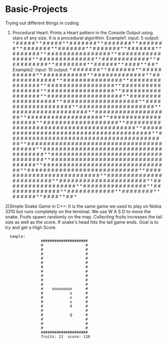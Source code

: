 # Basic-Projects
Trying out different things in coding

1) Procedural Heart:
      Prints a Heart pattern in the Console Output using stars of any size.
      It is a procedural algorithm.
      Example1:
      input: 5
      output: 
                                  * # # # # # *     * # # # # # * 
                                * # # # # # # # * * # # # # # # # * 
                                * # # # # # # # * * # # # # # # # * 
                                * # # # # # # # * * # # # # # # # * 
                                * # # # # # # # * * # # # # # # # * 
                                * # # # # # # # # # # # # # # # # * 
                                * # # # # # # # # # # # # # # # # * 
                                  * # # # # # # # # # # # # # # * 
                                    * # # # # # # # # # # # # * 
                                      * # # # # # # # # # # * 
                                        * # # # # # # # # * 
                                          * # # # # # # * 
                                            * # # # # * 
                                              * # # * 
       Example2:
       input: 10
       output:
                    * # # # # # # # *                         * # # # # # # # * 
                * # # # # # # # # # # # *                 * # # # # # # # # # # # * 
              * # # # # # # # # # # # # # *             * # # # # # # # # # # # # # * 
            * # # # # # # # # # # # # # # # *         * # # # # # # # # # # # # # # # * 
          * # # # # # # # # # # # # # # # # # *     * # # # # # # # # # # # # # # # # # * 
          * # # # # # # # # # # # # # # # # # *     * # # # # # # # # # # # # # # # # # * 
        * # # # # # # # # # # # # # # # # # # # * * # # # # # # # # # # # # # # # # # # # * 
        * # # # # # # # # # # # # # # # # # # # * * # # # # # # # # # # # # # # # # # # # * 
        * # # # # # # # # # # # # # # # # # # # * * # # # # # # # # # # # # # # # # # # # * 
        * # # # # # # # # # # # # # # # # # # # * * # # # # # # # # # # # # # # # # # # # * 
        * # # # # # # # # # # # # # # # # # # # * * # # # # # # # # # # # # # # # # # # # * 
        * # # # # # # # # # # # # # # # # # # # # # # # # # # # # # # # # # # # # # # # # * 
        * # # # # # # # # # # # # # # # # # # # # # # # # # # # # # # # # # # # # # # # # * 
        * # # # # # # # # # # # # # # # # # # # # # # # # # # # # # # # # # # # # # # # # * 
        * # # # # # # # # # # # # # # # # # # # # # # # # # # # # # # # # # # # # # # # # * 
          * # # # # # # # # # # # # # # # # # # # # # # # # # # # # # # # # # # # # # # * 
            * # # # # # # # # # # # # # # # # # # # # # # # # # # # # # # # # # # # # * 
              * # # # # # # # # # # # # # # # # # # # # # # # # # # # # # # # # # # * 
                * # # # # # # # # # # # # # # # # # # # # # # # # # # # # # # # # * 
                    * # # # # # # # # # # # # # # # # # # # # # # # # # # # # * 
                      * # # # # # # # # # # # # # # # # # # # # # # # # # # * 
                        * # # # # # # # # # # # # # # # # # # # # # # # # * 
                          * # # # # # # # # # # # # # # # # # # # # # # * 
                              * # # # # # # # # # # # # # # # # # # * 
                                * # # # # # # # # # # # # # # # # * 
                                  * # # # # # # # # # # # # # # * 
                                    * # # # # # # # # # # # # * 
                                        * # # # # # # # # * 
                                          * # # # # # # * 
                                            * # # # # * 
                                              * # # * 

2)Simple Snake Game in C++:
      It is the same game we used to play on Nokia 3310 but runs completely on the terminal.
      We use W A S D to move the snake.
      Fruits spawn randomly on the map.
      Collecting fruits increases the tail size as well as the score.
      If snake's head hits the tail game ends.
      Goal is to try and get a High Score.
      
      Sample:
                    #####################
                    #                   #
                    #                   #
                    #                   #
                    #                   #
                    #                   #
                    #                   #
                    #                   #
                    #                   #
                    #                   #
                    #                   #
                    #    ooooooooo      #
                    #            o      #
                    #            o      #
                    #            o      #
                    #            0      #
                    #                   #
                    #            @      #
                    #                   #
                    #                   #
                    #                   #
                    #####################
                    fruits: 12  score: 120
